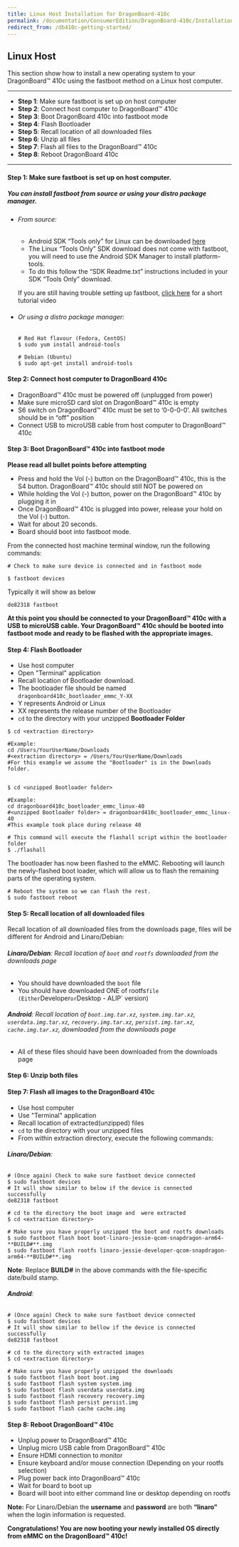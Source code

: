 ```yaml
---
title: Linux Host Installation for DragonBoard-410c
permalink: /documentation/ConsumerEdition/DragonBoard-410c/Installation/LinuxFastboot.md.html
redirect_from: /db410c-getting-started/
---
```

## Linux Host

This section show how to install a new operating system to your DragonBoard™ 410c using the fastboot method on a Linux host computer.

***

- **Step 1**: Make sure fastboot is set up on host computer
- **Step 2**: Connect host computer to DragonBoard™ 410c
- **Step 3**: Boot DragonBoard 410c into fastboot mode
- **Step 4**: Flash Bootloader
- **Step 5**: Recall location of all downloaded files
- **Step 6**: Unzip all files
- **Step 7**: Flash all files to the DragonBoard™ 410c
- **Step 8**: Reboot DragonBoard 410c

***

#### **Step 1**: Make sure fastboot is set up on host computer.
##### You can install fastboot from source or using your distro package manager.

- ###### From source:
  - Android SDK “Tools only” for Linux can be downloaded <a href="https://developer.android.com/studio/releases/platform-tools.html" target="_blank">here</a>
  - The Linux “Tools Only” SDK download does not come with fastboot, you will need to use the Android SDK Manager to install platform-tools.
  - To do this follow the “SDK Readme.txt” instructions included in your SDK “Tools Only” download.

  If you are still having trouble setting up fastboot, <a href="https://youtu.be/W_zlydVBftA" target="_blank">click here</a> for a short tutorial video

- ###### Or using a distro package manager:
  ```
  # Red Hat flavour (Fedora, CentOS)
  $ sudo yum install android-tools
  
  # Debian (Ubuntu)
  $ sudo apt-get install android-tools
  ```

#### **Step 2**: Connect host computer to DragonBoard 410c

- DragonBoard™ 410c must be powered off (unplugged from power)
- Make sure microSD card slot on DragonBoard™ 410c is empty
- S6 switch on DragonBoard™ 410c must be set to ‘0-0-0-0’. All switches should be in “off” position
- Connect USB to microUSB cable from host computer to DragonBoard™ 410c

#### **Step 3**: Boot DragonBoard™ 410c into fastboot mode

**Please read all bullet points before attempting**

- Press and hold the Vol (-) button on the DragonBoard™ 410c, this is the S4 button. DragonBoard™ 410c should still NOT be powered on
- While holding the Vol (-) button, power on the DragonBoard™ 410c by plugging it in
- Once DragonBoard™ 410c is plugged into power, release your hold on the Vol (-) button.
- Wait for about 20 seconds.
- Board should boot into fastboot mode.

From the connected host machine terminal window, run the following commands:

```shell
# Check to make sure device is connected and in fastboot mode

$ fastboot devices
```

Typically it will show as below
```shell
de82318	fastboot
```

**At this point you should be connected to your DragonBoard™ 410c with a USB to microUSB cable. Your DragonBoard™ 410c should be booted into fastboot mode and ready to be flashed with the appropriate images.**

#### **Step 4**: Flash Bootloader

- Use host computer
- Open "Terminal" application
- Recall location of Bootloader download.
- The bootloader file should be named `dragonboard410c_bootloader_emmc_Y-XX`
- Y represents Android or Linux
- XX represents the release number of the Bootloader
- `cd` to the directory with your unzipped **Bootloader Folder**

```shell
$ cd <extraction directory>

#Example:
cd /Users/YourUserName/Downloads
#<extraction directory> = /Users/YourUserName/Downloads
#For this example we assume the "Bootloader" is in the Downloads folder.


$ cd <unzipped Bootloader folder>

#Example:
cd dragonboard410c_bootloader_emmc_linux-40
#<unzipped Bootloader folder> = dragonboard410c_bootloader_emmc_linux-40
#This example took place during release 40

# This command will execute the flashall script within the bootloader folder
$ ./flashall
```

The bootloader has now been flashed to the eMMC.  Rebooting will
launch the newly-flashed boot loader, which will allow us to flash
the remaining parts of the operating system.

```shell
# Reboot the system so we can flash the rest.
$ sudo fastboot reboot
```

#### **Step 5**: Recall location of all downloaded files

Recall location of all downloaded files from the downloads page, files will be different for Android and Linaro/Debian:

###### **Linaro/Debian**: Recall location of `boot` and `rootfs` downloaded from the downloads page
- You should have downloaded the `boot` file
- You should have downloaded ONE of rootfs` file (Either `Developer` or `Desktop - ALIP` version)

###### **Android**: Recall location of `boot.img.tar.xz`, `system.img.tar.xz`, `userdata.img.tar.xz`, `recovery.img.tar.xz`, `persist.img.tar.xz`, `cache.img.tar.xz`, downloaded from the downloads page
- All of these files should have been downloaded from the downloads page

#### **Step 6**: Unzip both files

#### **Step 7**: Flash all images to the DragonBoard 410c

- Use host computer
- Use "Terminal" application
- Recall location of extracted(unzipped) files
- `cd` to the directory with your unzipped files
- From within extraction directory, execute the following commands:

###### **Linaro/Debian**:
```shell
# (Once again) Check to make sure fastboot device connected
$ sudo fastboot devices
# It will show similar to below if the device is connected successfully
de82318	fastboot

# cd to the directory the boot image and  were extracted
$ cd <extraction directory>

# Make sure you have properly unzipped the boot and rootfs downloads
$ sudo fastboot flash boot boot-linaro-jessie-qcom-snapdragon-arm64-**BUILD#**.img
$ sudo fastboot flash rootfs linaro-jessie-developer-qcom-snapdragon-arm64-**BUILD#**.img
```
**Note**: Replace **BUILD#** in the above commands with the file-specific date/build stamp.

###### **Android**:
```shell
# (Once again) Check to make sure fastboot device connected
$ sudo fastboot devices
# It will show similar to bellow if the device is connected successfully
de82318	fastboot

# cd to the directory with extracted images
$ cd <extraction directory>

# Make sure you have properly unzipped the downloads
$ sudo fastboot flash boot boot.img
$ sudo fastboot flash system system.img
$ sudo fastboot flash userdata userdata.img
$ sudo fastboot flash recovery recovery.img
$ sudo fastboot flash persist persist.img
$ sudo fastboot flash cache cache.img
```

#### **Step 8**: Reboot DragonBoard™ 410c

- Unplug power to DragonBoard™ 410c
- Unplug micro USB cable from DragonBoard™ 410c
- Ensure HDMI connection to monitor
- Ensure keyboard and/or mouse connection (Depending on your rootfs selection)
- Plug power back into DragonBoard™ 410c
- Wait for board to boot up
- Board will boot into either command line or desktop depending on rootfs

**Note:** For Linaro/Debian the **username** and **password** are both **“linaro”** when the login information is requested.

**Congratulations! You are now booting your newly installed OS directly
from eMMC on the DragonBoard™ 410c!**
